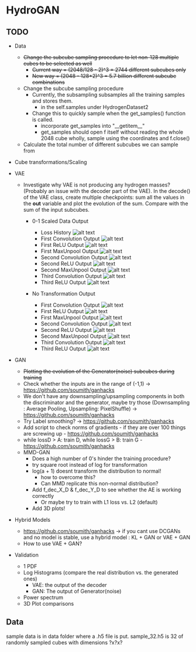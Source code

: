 # HydroGAN

## TODO
* Data
    * ~~Change the subcube sampling procedure to let non-128 multiple cubes to be selected as well~~
        * ~~Current way = (2048/128 - 2)^3 = 2744 different subcubes only~~
        * ~~New way = (2048 - 128*2)^3 = 5.7 billion different subcube combinations~~
    * Change the subcube sampling procedure
        * Currently, the subsampling subsamples all the training samples and stores them.
            * in the self.samples under HydrogenDataset2
        * Change this to quickly sample when the get_samples() function is called.
            * incorporate get_samples into "\_\_getitem\_\_"
            * get_samples should open f itself without reading the whole 2048 cube wholly, sample using the coordinates and f.close()
    * Calculate the total number of different subcubes we can sample from
* Cube transformations/Scaling
* VAE
    * Investigate why VAE is not producing any hydrogen masses? (Probably an issue with the decoder part of the VAE). In the decode() of the VAE class, create multiple checkpoints: sum all the values in the **out** variable and plot the evolution of the sum. Compare with the sum of the input subcubes.
      * 0-1 Scaled Data Output
         * Loss History
         ![alt text](https://github.com/NYU-CDS-Capstone-Project/HydroGAN/blob/master/figs/vae_ihs/loss_hist.png)
         * First Convolution Output
         ![alt text](https://github.com/NYU-CDS-Capstone-Project/HydroGAN/blob/master/figs/vae_ihs/first_conv_out.png)
         * First ReLU Output
         ![alt text](https://github.com/NYU-CDS-Capstone-Project/HydroGAN/blob/master/figs/vae_ihs/first_relu_out.png)
         * First MaxUnpool Output
         ![alt text](https://github.com/NYU-CDS-Capstone-Project/HydroGAN/blob/master/figs/vae_ihs/first_max_unpool_out.png)
         * Second Convolution Output
         ![alt text](https://github.com/NYU-CDS-Capstone-Project/HydroGAN/blob/master/figs/vae_ihs/second_conv_out.png)
         * Second ReLU Output
         ![alt text](https://github.com/NYU-CDS-Capstone-Project/HydroGAN/blob/master/figs/vae_ihs/second_relu_out.png)
         * Second MaxUnpool Output
         ![alt text](https://github.com/NYU-CDS-Capstone-Project/HydroGAN/blob/master/figs/vae_ihs/second_max_unpool_out.png)
         * Third Convolution Output
         ![alt text](https://github.com/NYU-CDS-Capstone-Project/HydroGAN/blob/master/figs/vae_ihs/third_conv_out.png)
         * Third ReLU Output
         ![alt text](https://github.com/NYU-CDS-Capstone-Project/HydroGAN/blob/master/figs/vae_ihs/third_relu_out.png)
      
      * No Transformation Output
         * First Convolution Output
         ![alt text](https://github.com/NYU-CDS-Capstone-Project/HydroGAN/blob/master/figs/first_conv_out.png)
         * First ReLU Output
         ![alt text](https://github.com/NYU-CDS-Capstone-Project/HydroGAN/blob/master/figs/first_relu_oout.png)
         * First MaxUnpool Output
         ![alt text](https://github.com/NYU-CDS-Capstone-Project/HydroGAN/blob/master/figs/first_maxunpool_out.png)
         * Second Convolution Output
         ![alt text](https://github.com/NYU-CDS-Capstone-Project/HydroGAN/blob/master/figs/second_conv_out.png)
         * Second ReLU Output
         ![alt text](https://github.com/NYU-CDS-Capstone-Project/HydroGAN/blob/master/figs/second_relu_out.png)
         * Second MaxUnpool Output
         ![alt text](https://github.com/NYU-CDS-Capstone-Project/HydroGAN/blob/master/figs/second_maxunpool_out.png)
         * Third Convolution Output
         ![alt text](https://github.com/NYU-CDS-Capstone-Project/HydroGAN/blob/master/figs/third_conv_out.png)
         * Third ReLU Output
         ![alt text](https://github.com/NYU-CDS-Capstone-Project/HydroGAN/blob/master/figs/third_relu_out.png)
      
* GAN
    * ~~Plotting the evolution of the Generator(noise) subcubes during training~~
    * Check whether the inputs are in the range of (-1,1) -> https://github.com/soumith/ganhacks
    * We don't have any downsampling/upsampling components in both the discriminator and the generator, maybe try those (Downsampling : Average Pooling, Upsampling: PixelShuffle) -> https://github.com/soumith/ganhacks
    * Try Label smoothing? -> https://github.com/soumith/ganhacks
    * Add script to check norms of gradients - if they are over 100 things are screwing up - https://github.com/soumith/ganhacks 
    * while lossD > A: train D, while lossG > B: train G - https://github.com/soumith/ganhacks 
    * MMD-GAN
        * Does a high number of 0's hinder the training procedure?
        * try  square root instead of log for transformation
        * log(a + 1) doesnt transform the distribution to normal!
            * how to overcome this?
            * Can MMD replicate this non-normal distribution?
        * Add f_dec_X_D & f_dec_Y_D to see whether the AE is working correctly
            * Or maybe try to train with L1 loss vs. L2 (default)
        * Add 3D plots!
* Hybrid Models
    * https://github.com/soumith/ganhacks -> if you cant use DCGANs and no model is stable, use a hybrid model : KL + GAN or VAE + GAN
    * How to use VAE + GAN?
* Validation
    * 1 PDF
    * Log Histograms (compare the real distribution vs. the generated ones)
        * VAE: the output of the decoder
        * GAN: The output of Generator(noise)
    * Power spectrum
    * 3D Plot comparisons




## Data
sample data is in data folder where a .h5 file is put. sample_32.h5 is 32 of randomly sampled cubes with dimensions ?x?x?

